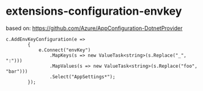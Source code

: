 # extensions-configuration-envkey

based on: https://github.com/Azure/AppConfiguration-DotnetProvider

```
c.AddEnvKeyConfiguration(e =>
        {
            e.Connect("envKey")
                .MapKeys(s => new ValueTask<string>(s.Replace("_", ":")))
                .MapValues(s => new ValueTask<string>(s.Replace("foo", "bar")))
                .Select("AppSettings*");
        });
```